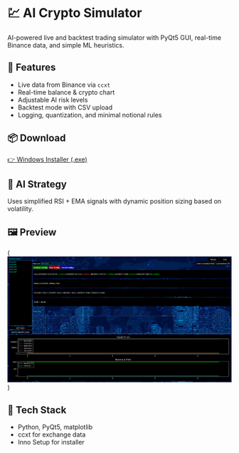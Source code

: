 # 💹 AI Crypto Simulator

AI-powered live and backtest trading simulator with PyQt5 GUI, real-time Binance data, and simple ML heuristics.

## 🚀 Features
- Live data from Binance via `ccxt`
- Real-time balance & crypto chart
- Adjustable AI risk levels
- Backtest mode with CSV upload
- Logging, quantization, and minimal notional rules

## 📦 Download
[👉 Windows Installer (.exe)](link.com)

## 🧠 AI Strategy
Uses simplified RSI + EMA signals with dynamic position sizing based on volatility.

## 🖼️ Preview
(![App Screenshot](https://github.com/Nedas-Miliunas/AI_Trading/blob/main/Screenshot.png))

## 🔧 Tech Stack
- Python, PyQt5, matplotlib
- ccxt for exchange data
- Inno Setup for installer
